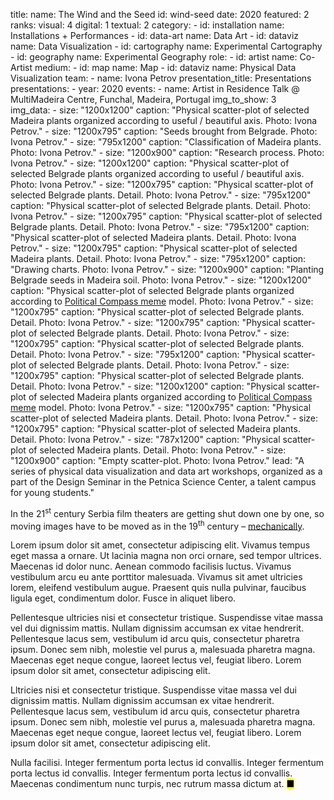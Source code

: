 title: 
    name: The Wind and the Seed
id: wind-seed
date: 2020
featured: 2
ranks:
    visual: 4
    digital: 1
    textual: 2
category: 
    - id: installation
      name: Installations + Performances
    - id: data-art
      name: Data Art
    - id: dataviz
      name: Data Visualization
    - id: cartography
      name: Experimental Cartography
    - id: geography
      name: Experimental Geography
role:
    - id: artist
      name: Co-Artist
medium:
    - id: map
      name: Map
    - id: dataviz
      name: Physical Data Visualization
team:
    - name: Ivona Petrov
presentation_title: Presentations
presentations:
    - year: 2020
      events:
        - name: Artist in Residence Talk @ MultiMadeira Centre, Funchal, Madeira, Portugal 
img_to_show: 3       
img_data:
    - size: "1200x1200"
      caption: "Physical scatter-plot of selected Madeira plants organized according to useful / beautiful axis. Photo: Ivona Petrov."
    - size: "1200x795"
      caption: "Seeds brought from Belgrade. Photo: Ivona Petrov."
    - size: "795x1200"
      caption: "Classification of Madeira plants. Photo: Ivona Petrov."
    - size: "1200x900"
      caption: "Research process. Photo: Ivona Petrov."
    - size: "1200x1200"
      caption: "Physical scatter-plot of selected Belgrade plants organized according to useful / beautiful axis. Photo: Ivona Petrov."
    - size: "1200x795"
      caption: "Physical scatter-plot of selected Belgrade plants. Detail. Photo: Ivona Petrov."
    - size: "795x1200"
      caption: "Physical scatter-plot of selected Belgrade plants. Detail. Photo: Ivona Petrov."
    - size: "1200x795"
      caption: "Physical scatter-plot of selected Belgrade plants. Detail. Photo: Ivona Petrov."
    - size: "795x1200"
      caption: "Physical scatter-plot of selected Madeira plants. Detail. Photo: Ivona Petrov."
    - size: "1200x795"
      caption: "Physical scatter-plot of selected Madeira plants. Detail. Photo: Ivona Petrov."
    - size: "795x1200"
      caption: "Drawing charts. Photo: Ivona Petrov."
    - size: "1200x900"
      caption: "Planting Belgrade seeds in Madeira soil. Photo: Ivona Petrov."
    - size: "1200x1200"
      caption: "Physical scatter-plot of selected Belgrade plants organized according to <a href='https://knowyourmeme.com/memes/political-compass' target='_blank'>Political Compass meme</a> model. Photo: Ivona Petrov."
    - size: "1200x795"
      caption: "Physical scatter-plot of selected Belgrade plants. Detail. Photo: Ivona Petrov."
    - size: "1200x795"
      caption: "Physical scatter-plot of selected Belgrade plants. Detail. Photo: Ivona Petrov."
    - size: "1200x795"
      caption: "Physical scatter-plot of selected Belgrade plants. Detail. Photo: Ivona Petrov."
    - size: "795x1200"
      caption: "Physical scatter-plot of selected Belgrade plants. Detail. Photo: Ivona Petrov."
    - size: "1200x795"
      caption: "Physical scatter-plot of selected Belgrade plants. Detail. Photo: Ivona Petrov."
    - size: "1200x1200"
      caption: "Physical scatter-plot of selected Madeira plants organized according to <a href='https://knowyourmeme.com/memes/political-compass' target='_blank'>Political Compass meme</a> model. Photo: Ivona Petrov."
    - size: "1200x795"
      caption: "Physical scatter-plot of selected Madeira plants. Detail. Photo: Ivona Petrov."
    - size: "1200x795"
      caption: "Physical scatter-plot of selected Madeira plants. Detail. Photo: Ivona Petrov."
    - size: "787x1200"
      caption: "Physical scatter-plot of selected Madeira plants. Detail. Photo: Ivona Petrov."
    - size: "1200x900"
      caption: "Empty scatter-plot. Photo: Ivona Petrov."
lead: "A series of physical data visualization and data art workshops, organized as a part of the Design Seminar in the Petnica Science Center, a talent campus for young students."

In the 21<sup>st</sup> century Serbia film theaters are getting shut down one by one, so moving images have to
be moved as in the 19<sup>th</sup> century – <a href='https://en.wikipedia.org/wiki/Precursors_of_film' target='_blank'>mechanically</a>.

Lorem ipsum dolor sit amet, consectetur adipiscing elit. Vivamus tempus eget massa a ornare. Ut lacinia magna non orci ornare, sed tempor ultrices. Maecenas id dolor nunc. Aenean commodo facilisis luctus. Vivamus vestibulum arcu eu ante porttitor malesuada. Vivamus sit amet ultricies lorem, eleifend vestibulum augue. Praesent quis nulla pulvinar, faucibus ligula eget, condimentum dolor. Fusce in aliquet libero.

Pellentesque ultricies nisi et consectetur tristique. Suspendisse vitae massa vel dui dignissim mattis. Nullam dignissim accumsan ex vitae hendrerit. Pellentesque lacus sem, vestibulum id arcu quis, consectetur pharetra ipsum. Donec sem nibh, molestie vel purus a, malesuada pharetra magna. Maecenas eget neque congue, laoreet lectus vel, feugiat libero. Lorem ipsum dolor sit amet, consectetur adipiscing elit.

Lltricies nisi et consectetur tristique. Suspendisse vitae massa vel dui dignissim mattis. Nullam dignissim accumsan ex vitae hendrerit. Pellentesque lacus sem, vestibulum id arcu quis, consectetur pharetra ipsum. Donec sem nibh, molestie vel purus a, malesuada pharetra magna. Maecenas eget neque congue, laoreet lectus vel, feugiat libero. Lorem ipsum dolor sit amet, consectetur adipiscing elit.

Nulla facilisi. Integer fermentum porta lectus id convallis. Integer fermentum porta lectus id convallis. Integer fermentum porta lectus id convallis. Maecenas condimentum nunc turpis, nec rutrum massa dictum at. <mark>&#9632;</mark>